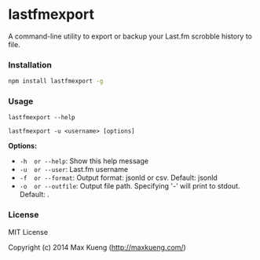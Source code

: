 lastfmexport
============

A command-line utility to export or backup your Last.fm scrobble history to file.

### Installation

```bash
npm install lastfmexport -g
```

### Usage

`lastfmexport --help`

`lastfmexport -u <username> [options]`


__Options:__

 - `-h  or --help`: Show this help message
 - `-u  or --user`: Last.fm username
 - `-f  or --format`: Output format: jsonld or csv. Default: jsonld
 - `-o  or --outfile`: Output file path. Specifying '-' will print to stdout. Default: <username>.<format>

### License

MIT License

Copyright (c) 2014 Max Kueng (http://maxkueng.com/)
